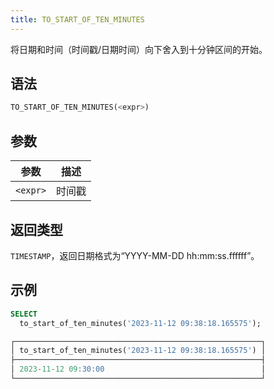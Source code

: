 ```yaml
---
title: TO_START_OF_TEN_MINUTES
---
```


将日期和时间（时间戳/日期时间）向下舍入到十分钟区间的开始。

## 语法

```sql
TO_START_OF_TEN_MINUTES(<expr>)
```

## 参数

| 参数      | 描述      |
|-----------|-----------|
| `<expr>`  | 时间戳    |

## 返回类型

`TIMESTAMP`，返回日期格式为“YYYY-MM-DD hh:mm:ss.ffffff”。

## 示例

```sql
SELECT
  to_start_of_ten_minutes('2023-11-12 09:38:18.165575');

┌───────────────────────────────────────────────────────┐
│ to_start_of_ten_minutes('2023-11-12 09:38:18.165575') │
├───────────────────────────────────────────────────────┤
│ 2023-11-12 09:30:00                                   │
└───────────────────────────────────────────────────────┘
```
